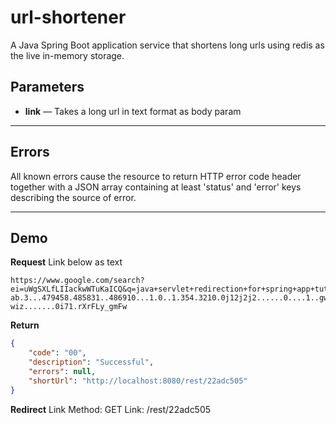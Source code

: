 # url-shortener
A Java Spring Boot application service that shortens long urls using redis as the live in-memory storage.

## Parameters

- **link** — Takes a long url in text format as body param

***

## Errors
All known errors cause the resource to return HTTP error code header together with a JSON array containing at least 'status' and 'error' keys describing the source of error.


***

## Demo
**Request**
Link below as text

    https://www.google.com/search?ei=uWgSXLfLIIackwWTuKaICQ&q=java+servlet+redirection+for+spring+app+tutotrial+video&oq=java+servlet+redirection+for+spring+app+tutotrial+video&gs_l=psy-ab.3...479458.485831..486910...1.0..1.354.3210.0j12j2j2......0....1..gws-wiz.......0i71.rXrFLy_gmFw

**Return** 
``` json
{
    "code": "00",
    "description": "Successful",
    "errors": null,
    "shortUrl": "http://localhost:8080/rest/22adc505"
}
```
**Redirect** 
Link
Method: GET Link: /rest/22adc505

